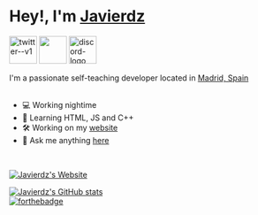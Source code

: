 # Hey!, I'm [Javierdz](https://javierdz.xyz)
<a href="https://go.javierdz.xyz/twitter"><img width="50" height="50" src="https://img.icons8.com/ios/50/twitter--v1.png" alt="twitter--v1"/></a>
<a href="https://go.javierdz.xyz/youtube"><img width="50" height="50" src="https://dl.javierdz.xyz/images/youtube.png"></a>
<a href="https://go.javierdz.xyz/discord"><img width="50" height="50" src="https://img.icons8.com/ios/50/discord-logo.png" alt="discord-logo"/></a>

I'm a passionate self-teaching developer located in [Madrid, Spain](https://www.google.com/search?q=madrid)<br><br>
  * 💻 Working nightime
  * :brain: Learning HTML, JS and C++
  * 🛠️ Working on my [website](https://javierdz.xyz)
  * 💬 Ask me anything [here](https://github.com/jaavierdz/jaavierdz/issues)


<br>



[![Javierdz's Website](https://github-readme-stats.vercel.app/api/pin/?username=jaavierdz&repo=website&show_icons=true)](https://github.com/anuraghazra/github-readme-stats)

[![Javierdz's GitHub stats](https://github-readme-stats.vercel.app/api?username=jaavierdz&show_icons=true)](https://github.com/anuraghazra/github-readme-stats)<br>
[![forthebadge](https://forthebadge.com/images/featured/featured-built-with-love.svg)](https://forthebadge.com)
